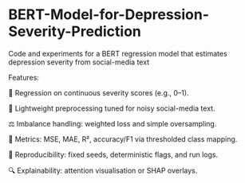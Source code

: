 # BERT-Model-for-Depression-Severity-Prediction
Code and experiments for a BERT regression model that estimates depression severity from social-media text

Features:

🧠 Regression on continuous severity scores (e.g., 0–1).

🧹 Lightweight preprocessing tuned for noisy social-media text.

⚖️ Imbalance handling: weighted loss and simple oversampling.

📏 Metrics: MSE, MAE, R², accuracy/F1 via thresholded class mapping.

🔁 Reproducibility: fixed seeds, deterministic flags, and run logs.

🔍 Explainability: attention visualisation or SHAP overlays.
